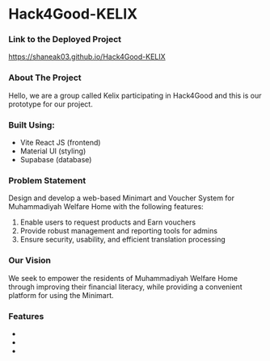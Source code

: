 # Hack4Good-KELIX

### Link to the Deployed Project
https://shaneak03.github.io/Hack4Good-KELIX

### About The Project
Hello, we are a group called Kelix participating in Hack4Good and this is our prototype for our project.

### Built Using:
- Vite React JS (frontend)
- Material UI (styling)
- Supabase (database)

### Problem Statement
Design and develop a web-based Minimart and Voucher System for Muhammadiyah Welfare Home with the following features:
1. Enable users to request products and Earn vouchers
2. Provide robust management and reporting tools for admins
3. Ensure security, usability, and efficient translation processing

### Our Vision
We seek to empower the residents of Muhammadiyah Welfare Home through improving their financial literacy, while providing a convenient platform for using the Minimart.

### Features
-  
- 
- 




